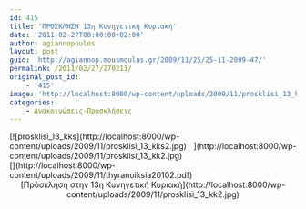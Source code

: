 ```yaml
---
id: 415
title: 'ΠΡΟΣΚΛΗΣΗ 13η Κυνηγετική Κυριακή'
date: '2011-02-27T00:00:00+02:00'
author: agiannopoulos
layout: post
guid: 'http://agiannop.mousmoulas.gr/2009/11/25/25-11-2009-47/'
permalink: /2011/02/27/270211/
original_post_id:
    - '415'
image: 'http://localhost:8000/wp-content/uploads/2009/11/prosklisi_13_kk2.jpg'
categories:
    - Ανακοινώσεις-Προσκλήσεις
---
```


<div style="text-align:justify;">[![prosklisi_13_kks](http://localhost:8000/wp-content/uploads/2009/11/prosklisi_13_kks2.jpg) ](http://localhost:8000/wp-content/uploads/2009/11/prosklisi_13_kk2.jpg)</div><div style="text-align:justify;">[](http://localhost:8000/wp-content/uploads/2009/11/thyranoiksia20102.pdf)</div><div style="text-align:center;">[Πρόσκληση στην 13η Κυνηγετική Κυριακή](http://localhost:8000/wp-content/uploads/2009/11/prosklisi_13_kk2.jpg)</div>